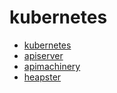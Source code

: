 # kubernetes

+ [kubernetes](kubernetes/README.md)
+ [apiserver](apiserver/README.md)
+ [apimachinery](apimachinery/README.md)
+ [heapster](heapster/README.md)


